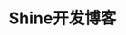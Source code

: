 ---
title: Shine开发博客
layout: home
hero:
  name: Shine开发博客
  text: 我记录开发日志的博客
  tagline: 在这里可以看到我开发的故事，还有项目开发的进度
  image:
    src: /sudaqishui.webp
    alt: logo
  actions:
    - theme: brand
      text: 关于开发博客 →
      link: /EasyEngine/getting-started.md
    - theme: alt
      text: 开发安排与畅想
      link: /EasyEngine/getting-started.md

features:
  - icon: ⚡️
    title: 游戏引擎
    details: 前端八股，踩坑小贴士
    link: /EasyEngine/getting-started.md
    linkText: 了解更多
  - icon: 🖖
    title: LUA语言复刻
    details: 用JS攻克leetode题库
    link: /EasyLua/getting-started.md
    linkText: 了解更多
  - icon: 🛠️
    title: 博客后端
    details: 开源简单的前端技术DEMO
    link: /AcrylicServer/getting-started.md
    linkText: 了解更多
  - icon: 🖖
    title: Qexo魔改教程集合站
    details: 用JS攻克leetode题库
    link: /EasyLua/getting-started.md
    linkText: 了解更多
  - icon: 🛠️
    title: 引导系统
    details: 开源简单的前端技术DEMO
    link: /AcrylicServer/getting-started.md
    linkText: 了解更多
---